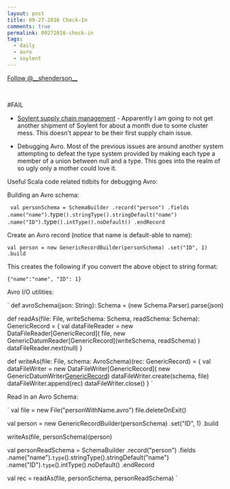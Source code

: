 ```yaml
---
layout: post
title: 09-27-2016 Check-In
comments: true
permalink: 09272016-check-in
tags:
  - daily
  - avro
  - soylent
---
```


<div><!-- <a href="https://twitter.com/share" class="twitter-share-button" data-via="__shenderson__">Tweet</a> --><a class="twitter-follow-button" data-show-count="false" href="https://twitter.com/__shenderson__">Follow @__shenderson__</a> <script>!function(d,s,id){var js,fjs=d.getElementsByTagName(s)[0],p=/^http:/.test(d.location)?'http':'https';if(!d.getElementById(id)){js=d.createElement(s);js.id=id;js.src=p+'://platform.twitter.com/widgets.js';fjs.parentNode.insertBefore(js,fjs);}}(document, 'script', 'twitter-wjs');</script></div>

<script>!function(d,s,id){var js,fjs=d.getElementsByTagName(s)[0];if(!d.getElementById(id)){js=d.createElement(s);js.id=id;js.src="//platform.twitter.com/widgets.js";fjs.parentNode.insertBefore(js,fjs);}}(document,"script","twitter-wjs");</script>

&nbsp;

#FAIL

  * [Soylent supply chain management](https://faq.soylent.com/hc/en-us/articles/213582543-Soylent-Powder-is-Backordered) - Apparently I am going to not get another shipment of Soylent for about a month due to some cluster mess.  This doesn't appear to be their first supply chain issue.

  * Debugging Avro.  Most of the previous issues are around another system attempting to defeat the type system provided by making each type a member of a union between null and a type.  This goes into the realm of so ugly only a mother could love it.

Useful Scala code related tidbits for debugging Avro:

Building an Avro schema:
  
  `
  val personSchema = SchemaBuilder
    .record("person")
    .fields
    .name("name").`type`().stringType().stringDefault("name")
    .name("ID").`type`().intType().noDefault()
    .endRecord
  `

Create an Avro record (notice that name is default-able to name):

  `
  val person = new GenericRecordBuilder(personSchema)
      .set("ID", 1)
      .build
  `

This creates the following if you convert the above object to string format:

  `
  {"name":"name", "ID": 1}
  `

Avro I/O utilities:

  `
  def avroSchema(json: String): Schema = (new Schema.Parser).parse(json)

  def readAs(file: File, writeSchema: Schema, readSchema: Schema): GenericRecord = {
    val dataFileReader = new DataFileReader[GenericRecord](
      file,
      new GenericDatumReader[GenericRecord](writeSchema, readSchema)
    )
    dataFileReader.next(null)
  }

  def writeAs(file: File, schema: AvroSchema)(rec: GenericRecord) = {
    val dataFileWriter = new DataFileWriter[GenericRecord](
        new GenericDatumWriter[GenericRecord](schema))
    dataFileWriter.create(schema, file)
    dataFileWriter.append(rec)
    dataFileWriter.close()
  }
  `

Read in an Avro Schema:

  `
  val file = new File("personWithName.avro")
  file.deleteOnExit()
  
  val person = new GenericRecordBuilder(personSchema)
      .set("ID", 1)
      .build

  writeAs(file, personSchema)(person)

  val personReadSchema = SchemaBuilder
      .record("person")
      .fields
      .name("name").`type`().stringType().stringDefault("name")
      .name("ID").`type`().intType().noDefault()
      .endRecord

  val rec = readAs(file, personSchema, personReadSchema)
  `